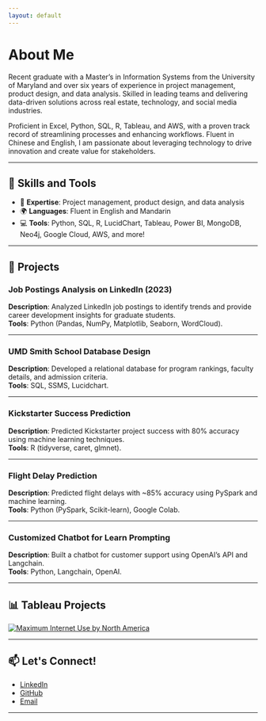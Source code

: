 ```yaml
---
layout: default
---
```


# About Me
Recent graduate with a Master’s in Information Systems from the University of Maryland and over six years of experience in project management, product design, and data analysis. Skilled in leading teams and delivering data-driven solutions across real estate, technology, and social media industries.

Proficient in Excel, Python, SQL, R, Tableau, and AWS, with a proven track record of streamlining processes and enhancing workflows. Fluent in Chinese and English, I am passionate about leveraging technology to drive innovation and create value for stakeholders.

---

## 🚀 Skills and Tools
- 🌟 **Expertise**: Project management, product design, and data analysis  
- 🌍 **Languages**: Fluent in English and Mandarin  
- 💻 **Tools**: Python, SQL, R, LucidChart, Tableau, Power BI, MongoDB, Neo4j, Google Cloud, AWS, and more!  

---

## 📂 Projects

### **Job Postings Analysis on LinkedIn (2023)**
**Description**: Analyzed LinkedIn job postings to identify trends and provide career development insights for graduate students.  
**Tools**: Python (Pandas, NumPy, Matplotlib, Seaborn, WordCloud).  

---

### **UMD Smith School Database Design**
**Description**: Developed a relational database for program rankings, faculty details, and admission criteria.  
**Tools**: SQL, SSMS, Lucidchart.  

---

### **Kickstarter Success Prediction**
**Description**: Predicted Kickstarter project success with 80% accuracy using machine learning techniques.  
**Tools**: R (tidyverse, caret, glmnet).  

---

### **Flight Delay Prediction**
**Description**: Predicted flight delays with ~85% accuracy using PySpark and machine learning.  
**Tools**: Python (PySpark, Scikit-learn), Google Colab.  

---

### **Customized Chatbot for Learn Prompting**
**Description**: Built a chatbot for customer support using OpenAI’s API and Langchain.  
**Tools**: Python, Langchain, OpenAI.  

---

## 📊 Tableau Projects

<div 
  class='tableauPlaceholder' 
  id='viz1734369023072' 
  style='position: relative'>
    <noscript
      ><a href='#'
         ><img 
            alt='Maximum Internet Use by North America ' 
            src='https:&#47;&#47;public.tableau.com&#47;static&#47;images&#47;MW&#47;MW74W9CR9&#47;1_rss.png' 
            style='border: none' /></a></noscript>
  <object class='tableauViz'  style='display:none;'
    ><param name='host_url' value='https%3A%2F%2Fpublic.tableau.com%2F' /
       > <param name='embed_code_version' value='3' /
           > <param name='path' value='shared&#47;MW74W9CR9' /
               > <param name='toolbar' value='yes' /
                   ><param name='static_image' 
                      value='https:&#47;&#47;public.tableau.com&#47;static&#47;images&#47;MW&#47;MW74W9CR9&#47;1.png' /
                      ><param name='animate_transition' value='yes' /
                      ><param name='display_static_image' value='yes' /
                      ><param name='display_spinner' value='yes' /
                      ><param name='display_overlay' value='yes' /
                      ><param name='display_count' value='yes' /
                      ><param name='language' value='en-US' /
                      ></object>
</div>
<script type='text/javascript'>
  var divElement = document.getElementById('viz1734369023072'); 
  var vizElement = divElement.getElementsByTagName('object')[0];
  vizElement.style.width='100%';
  vizElement.style.height=(divElement.offsetWidth*0.75)+'px'; 
  var scriptElement = document.createElement('script'); 
  scriptElement.src = 'https://public.tableau.com/javascripts/api/viz_v1.js';  
  vizElement.parentNode.insertBefore(scriptElement, vizElement); 
</script>

---

## 📫 Let's Connect!
- [LinkedIn](https://www.linkedin.com/in/ningjessicaxu/)  
- [GitHub](https://github.com/supervicky88)  
- [Email](mailto:jessicaxu2019@gmail.com)  

---

